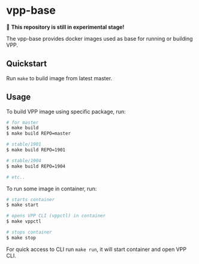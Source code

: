 # vpp-base

🚧 **This repository is still in experimental stage!**

The vpp-base provides docker images used as base for running or building VPP.

## Quickstart

Run `make` to build image from latest master.

## Usage

To build VPP image using specific package, run:

```sh
# for master
$ make build
$ make build REPO=master

# stable/1901
$ make build REPO=1901

# stable/1904
$ make build REPO=1904

# etc..
```

To run some image in container, run:

```sh
# starts container
$ make start

# opens VPP CLI (vppctl) in container
$ make vppctl

# stops container
$ make stop
```

For quick access to CLI run `make run`, it will start container and open VPP CLI.
